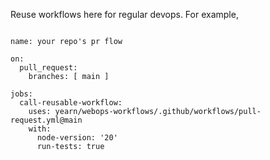 Reuse workflows here for regular devops. For example,

```

name: your repo's pr flow

on:
  pull_request:
    branches: [ main ]

jobs:
  call-reusable-workflow:
    uses: yearn/webops-workflows/.github/workflows/pull-request.yml@main
    with:
      node-version: '20'
      run-tests: true

```
